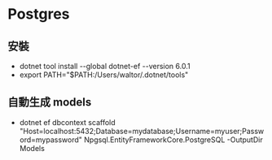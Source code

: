 # Postgres

## 安裝

- dotnet tool install --global dotnet-ef --version 6.0.1
- export PATH="$PATH:/Users/waltor/.dotnet/tools"

## 自動生成 models

- dotnet ef dbcontext scaffold "Host=localhost:5432;Database=mydatabase;Username=myuser;Password=mypassword" Npgsql.EntityFrameworkCore.PostgreSQL -OutputDir Models
